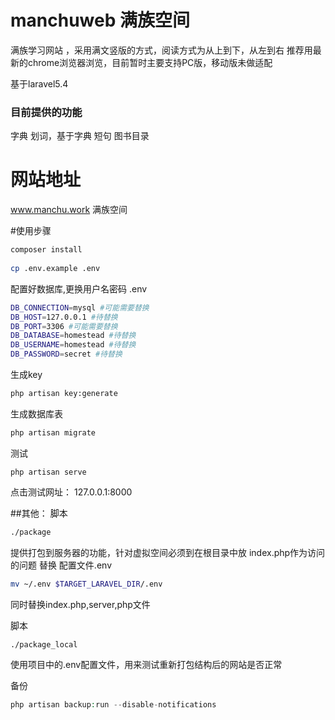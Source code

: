 # manchuweb 满族空间
满族学习网站 ，采用满文竖版的方式，阅读方式为从上到下，从左到右
推荐用最新的chrome浏览器浏览，目前暂时主要支持PC版，移动版未做适配

基于laravel5.4

### 目前提供的功能
字典
划词，基于字典
短句
图书目录

# 网站地址
www.manchu.work 满族空间

#使用步骤
```bash
composer install
 
cp .env.example .env 


```

配置好数据库,更换用户名密码 .env
```bash
DB_CONNECTION=mysql #可能需要替换
DB_HOST=127.0.0.1 #待替换
DB_PORT=3306 #可能需要替换
DB_DATABASE=homestead #待替换
DB_USERNAME=homestead #待替换
DB_PASSWORD=secret #待替换
```

生成key
```bash
php artisan key:generate
```


生成数据库表
```bash
php artisan migrate
```
测试
```
php artisan serve
```

点击测试网址： 
127.0.0.1:8000

##其他：
脚本
```bash
./package
```
提供打包到服务器的功能，针对虚拟空间必须到在根目录中放 index.php作为访问的问题
替换 配置文件.env
```bash
mv ~/.env $TARGET_LARAVEL_DIR/.env

```
同时替换index.php,server,php文件

脚本
```bash
./package_local
```
使用项目中的.env配置文件，用来测试重新打包结构后的网站是否正常

备份
```php
php artisan backup:run --disable-notifications
```